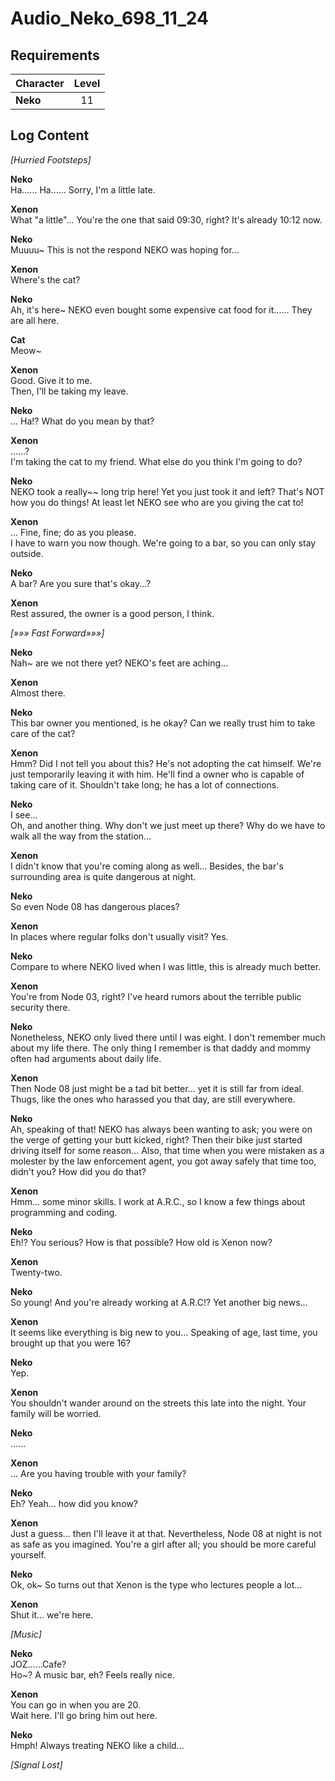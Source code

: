# Audio_Neko_698_11_24
## Requirements
|Character|Level|
|---------|:---:|
|**Neko** | 11  |

## Log Content
*\[Hurried Footsteps\]*

**Neko**<br>
Ha...... Ha...... Sorry, I'm a little late.

**Xenon**<br>
What "a little"... You're the one that said 09:30, right? It's already 10:12 now.

**Neko**<br>
Muuuu\~ This is not the respond NEKO was hoping for...

**Xenon**<br>
Where's the cat?

**Neko**<br>
Ah, it's here\~ NEKO even bought some expensive cat food for it...... They are all here.

**Cat**<br>
Meow\~

**Xenon**<br>
Good. Give it to me.<br>
Then, I'll be taking my leave.

**Neko**<br>
... Ha!? What do you mean by that?

**Xenon**<br>
......?<br>
I'm taking the cat to my friend. What else do you think I'm going to do?

**Neko**<br>
NEKO took a really\~\~ long trip here! Yet you just took it and left? That's NOT how you do things! At least let NEKO see who are you giving the cat to!

**Xenon**<br>
... Fine, fine; do as you please.<br>
I have to warn you now though. We're going to a bar, so you can only stay outside.

**Neko**<br>
A bar? Are you sure that's okay...?

**Xenon**<br>
Rest assured, the owner is a good person, I think.

*[»»» Fast Forward»»»]*

**Neko**<br>
Nah\~ are we not there yet? NEKO's feet are aching...

**Xenon**<br>
Almost there.

**Neko**<br>
This bar owner you mentioned, is he okay? Can we really trust him to take care of the cat?

**Xenon**<br>
Hmm? Did I not tell you about this? He's not adopting the cat himself. We're just temporarily leaving it with him. He'll find a owner who is capable of taking care of it. Shouldn't take long; he has a lot of connections.

**Neko**<br>
I see...<br>
Oh, and another thing. Why don't we just meet up there? Why do we have to walk all the way from the station...

**Xenon**<br>
I didn't know that you're coming along as well... Besides, the bar's surrounding area is quite dangerous at night.

**Neko**<br>
So even Node 08 has dangerous places?

**Xenon**<br>
In places where regular folks don't usually visit? Yes.

**Neko**<br>
Compare to where NEKO lived when I was little, this is already much better.

**Xenon**<br>
You're from Node 03, right? I've heard rumors about the terrible public security there.

**Neko**<br>
Nonetheless, NEKO only lived there until I was eight. I don't remember much about my life there. The only thing I remember is that daddy and mommy often had arguments about daily life.

**Xenon**<br>
Then Node 08 just might be a tad bit better... yet it is still far from ideal. Thugs, like the ones who harassed you that day, are still everywhere.

**Neko**<br>
Ah, speaking of that! NEKO has always been wanting to ask; you were on the verge of getting your butt kicked, right? Then their bike just started driving itself for some reason... Also, that time when you were mistaken as a molester by the law enforcement agent, you got away safely that time too, didn't you? How did you do that?

**Xenon**<br>
Hmm... some minor skills. I work at A.R.C., so I know a few things about programming and coding.

**Neko**<br>
Eh!? You serious? How is that possible? How old is Xenon now?

**Xenon**<br>
Twenty\-two.

**Neko**<br>
So young! And you're already working at A.R.C!? Yet another big news...

**Xenon**<br>
It seems like everything is big new to you... Speaking of age, last time, you brought up that you were 16?

**Neko**<br>
Yep.

**Xenon**<br>
You shouldn't wander around on the streets this late into the night. Your family will be worried.

**Neko**<br>
......

**Xenon**<br>
... Are you having trouble with your family?

**Neko**<br>
Eh? Yeah... how did you know?

**Xenon**<br>
Just a guess... then I'll leave it at that. Nevertheless, Node 08 at night is not as safe as you imagined. You're a girl after all; you should be more careful yourself.

**Neko**<br>
Ok, ok\~ So turns out that Xenon is the type who lectures people a lot...

**Xenon**<br>
Shut it... we're here.

*\[Music\]*

**Neko**<br>
JOZ......Cafe?<br>
Ho\~? A music bar, eh? Feels really nice.

**Xenon**<br>
You can go in when you are 20.<br>
Wait here. I'll go bring him out here.

**Neko**<br>
Hmph! Always treating NEKO like a child...

*[Signal Lost]*